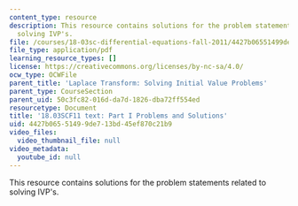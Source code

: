 ```yaml
---
content_type: resource
description: This resource contains solutions for the problem statements related to
  solving IVP's.
file: /courses/18-03sc-differential-equations-fall-2011/4427b06551499de713bd45ef870c21b9_MIT18_03SCF11_ps7_s29s.pdf
file_type: application/pdf
learning_resource_types: []
license: https://creativecommons.org/licenses/by-nc-sa/4.0/
ocw_type: OCWFile
parent_title: 'Laplace Transform: Solving Initial Value Problems'
parent_type: CourseSection
parent_uid: 50c3fc82-016d-da7d-1826-dba72ff554ed
resourcetype: Document
title: '18.03SCF11 text: Part I Problems and Solutions'
uid: 4427b065-5149-9de7-13bd-45ef870c21b9
video_files:
  video_thumbnail_file: null
video_metadata:
  youtube_id: null
---
```

This resource contains solutions for the problem statements related to solving IVP's.